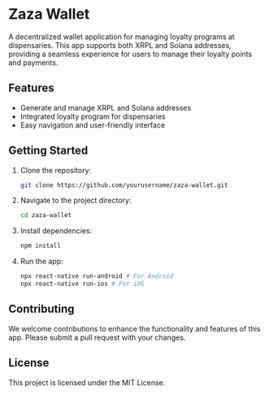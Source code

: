 # Zaza Wallet

A decentralized wallet application for managing loyalty programs at dispensaries. This app supports both XRPL and Solana addresses, providing a seamless experience for users to manage their loyalty points and payments.

## Features

- Generate and manage XRPL and Solana addresses
- Integrated loyalty program for dispensaries
- Easy navigation and user-friendly interface

## Getting Started

1. Clone the repository:
   ```bash
   git clone https://github.com/yourusername/zaza-wallet.git
   ```

2. Navigate to the project directory:
   ```bash
   cd zaza-wallet
   ```

3. Install dependencies:
   ```bash
   npm install
   ```

4. Run the app:
   ```bash
   npx react-native run-android # For Android
   npx react-native run-ios # For iOS
   ```

## Contributing

We welcome contributions to enhance the functionality and features of this app. Please submit a pull request with your changes.

## License

This project is licensed under the MIT License.
